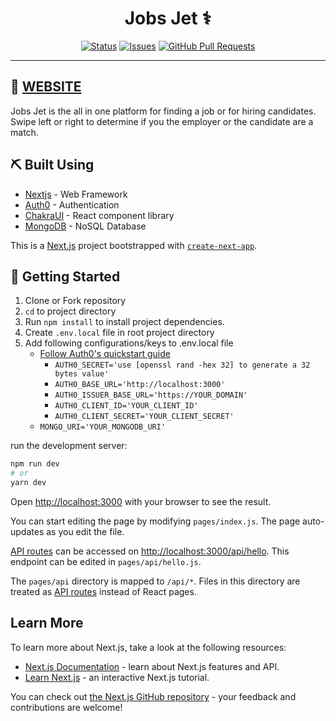 <h1 align="center">Jobs Jet ⚕️</h1>

<div align="center">

[![Status](https://img.shields.io/badge/status-active-success.svg)]()
[![Issues](https://img.shields.io/github/issues/anthony-magana/JobsJet)](https://github.com/anthony-magana/jobsjet/issues)
[![GitHub Pull Requests](https://img.shields.io/github/issues-pr/anthony-magana/JobsJet.svg)](https://github.com/anthony-magana/JobsJet/pulls)

</div>

---
## 🏁 [WEBSITE](https://jobs-jet.vercel.app)
Jobs Jet is the all in one platform for finding a job or for hiring candidates. Swipe left or right to determine if you the employer or the candidate are a match.

## ⛏️ Built Using

- [Nextjs](https://nextjs.org) - Web Framework
- [Auth0](https://auth0.com) - Authentication
- [ChakraUI](https://chakra-ui.com) - React component library
- [MongoDB](https://www.mongodb.com) - NoSQL Database

This is a [Next.js](https://nextjs.org/) project bootstrapped with [`create-next-app`](https://github.com/vercel/next.js/tree/canary/packages/create-next-app).

## 🔧 Getting Started

1. Clone or Fork repository
2. `cd` to project directory
3. Run `npm install` to install project dependencies.
4. Create `.env.local` file in root project directory
5. Add following configurations/keys to .env.local file
    - [Follow Auth0's quickstart guide](https://auth0.com/docs/quickstart/webapp/nextjs/01-login)
        - `AUTH0_SECRET='use [openssl rand -hex 32] to generate a 32 bytes value'`
        - `AUTH0_BASE_URL='http://localhost:3000'`
        - `AUTH0_ISSUER_BASE_URL='https://YOUR_DOMAIN'`
        - `AUTH0_CLIENT_ID='YOUR_CLIENT_ID'`
        - `AUTH0_CLIENT_SECRET='YOUR_CLIENT_SECRET'`
    - `MONGO_URI='YOUR_MONGODB_URI'`

run the development server:

```bash
npm run dev
# or
yarn dev
```

Open [http://localhost:3000](http://localhost:3000) with your browser to see the result.

You can start editing the page by modifying `pages/index.js`. The page auto-updates as you edit the file.

[API routes](https://nextjs.org/docs/api-routes/introduction) can be accessed on [http://localhost:3000/api/hello](http://localhost:3000/api/hello). This endpoint can be edited in `pages/api/hello.js`.

The `pages/api` directory is mapped to `/api/*`. Files in this directory are treated as [API routes](https://nextjs.org/docs/api-routes/introduction) instead of React pages.

## Learn More

To learn more about Next.js, take a look at the following resources:

- [Next.js Documentation](https://nextjs.org/docs) - learn about Next.js features and API.
- [Learn Next.js](https://nextjs.org/learn) - an interactive Next.js tutorial.

You can check out [the Next.js GitHub repository](https://github.com/vercel/next.js/) - your feedback and contributions are welcome!
